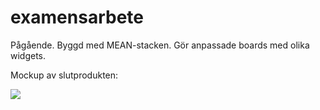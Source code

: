 # examensarbete

Pågående. Byggd med MEAN-stacken. 
Gör anpassade boards med olika widgets. 

Mockup av slutprodukten:

<img src="http://jenserik.se/ponk.png" />
